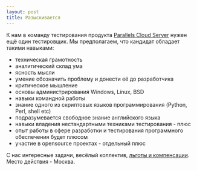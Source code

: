 ```yaml
---
layout: post
title: Разыскивается
---
```




К нам в команду тестирования продукта [Parallels Cloud Server](http://sp.parallels.com/products/pcs/)
нужен ещё один тестировщик. Мы предполагаем, что кандидат обладает такими навыками:

- техническая грамотность
- аналитический склад ума
- ясность мысли
- умение обозначить проблему и донести её до разработчика
- критическое мышление
- основы администрирования Windows, Linux, BSD
- навыки командной работы
- знание одного из скриптовых языков программирования (Python, Perl, shell etc)
- подразумевается свободное знание английского языка
- навыки владения нестандартными техниками тестирования - плюс
- опыт работы в сфере разработки и тестирования программного обеспечения будет плюсом
- участие в opensource проектах - отдельный плюс

С нас интересные задачи, весёлый коллектив, [льготы и компенсации](http://dolgoprudny.hh.ru/vacancy/12705383).
Место действия - Москва.
